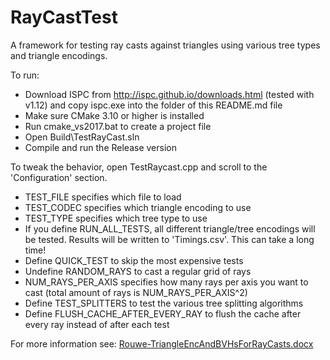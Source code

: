 # RayCastTest

A framework for testing ray casts against triangles using various tree types and triangle encodings.

To run:

- Download ISPC from http://ispc.github.io/downloads.html (tested with v1.12) and copy ispc.exe into the folder of this README.md file
- Make sure CMake 3.10 or higher is installed 
- Run cmake_vs2017.bat to create a project file
- Open Build\TestRayCast.sln
- Compile and run the Release version

To tweak the behavior, open TestRaycast.cpp and scroll to the 'Configuration' section.

- TEST_FILE specifies which file to load
- TEST_CODEC specifies which triangle encoding to use
- TEST_TYPE specifies which tree type to use
- If you define RUN_ALL_TESTS, all different triangle/tree encodings will be tested. Results will be written to 'Timings.csv'. This can take a long time!
- Define QUICK_TEST to skip the most expensive tests
- Undefine RANDOM_RAYS to cast a regular grid of rays
- NUM_RAYS_PER_AXIS specifies how many rays per axis you want to cast (total amount of rays is NUM_RAYS_PER_AXIS^2)
- Define TEST_SPLITTERS to test the various tree splitting algorithms
- Define FLUSH_CACHE_AFTER_EVERY_RAY to flush the cache after every ray instead of after each test

For more information see: [Rouwe-TriangleEncAndBVHsForRayCasts.docx](https://github.com/jrouwe/RayCastTest/blob/master/Rouwe-TriangleEncAndBVHsForRayCasts.docx?raw=true)
